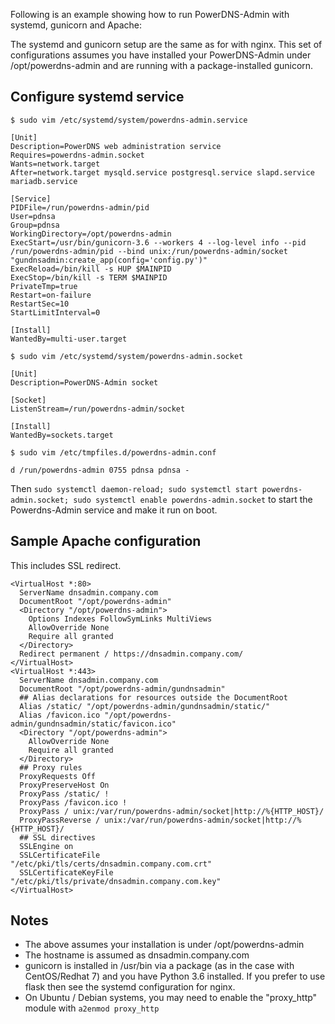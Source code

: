 Following is an example showing how to run PowerDNS-Admin with systemd, gunicorn and Apache:

The systemd and gunicorn setup are the same as for with nginx.  This set of configurations assumes you have installed your PowerDNS-Admin under /opt/powerdns-admin and are running with a package-installed gunicorn.

## Configure systemd service

`$ sudo vim /etc/systemd/system/powerdns-admin.service`

```
[Unit]
Description=PowerDNS web administration service
Requires=powerdns-admin.socket
Wants=network.target
After=network.target mysqld.service postgresql.service slapd.service mariadb.service

[Service]
PIDFile=/run/powerdns-admin/pid
User=pdnsa
Group=pdnsa
WorkingDirectory=/opt/powerdns-admin
ExecStart=/usr/bin/gunicorn-3.6 --workers 4 --log-level info --pid /run/powerdns-admin/pid --bind unix:/run/powerdns-admin/socket "gundnsadmin:create_app(config='config.py')"
ExecReload=/bin/kill -s HUP $MAINPID
ExecStop=/bin/kill -s TERM $MAINPID
PrivateTmp=true
Restart=on-failure
RestartSec=10
StartLimitInterval=0

[Install]
WantedBy=multi-user.target
```

`$ sudo vim /etc/systemd/system/powerdns-admin.socket`

```
[Unit]
Description=PowerDNS-Admin socket

[Socket]
ListenStream=/run/powerdns-admin/socket

[Install]
WantedBy=sockets.target
```

`$ sudo vim /etc/tmpfiles.d/powerdns-admin.conf`

```
d /run/powerdns-admin 0755 pdnsa pdnsa -
```

Then `sudo systemctl daemon-reload; sudo systemctl start powerdns-admin.socket; sudo systemctl enable powerdns-admin.socket` to start the Powerdns-Admin service and make it run on boot.

## Sample Apache configuration 

This includes SSL redirect.

```
<VirtualHost *:80>
  ServerName dnsadmin.company.com
  DocumentRoot "/opt/powerdns-admin"
  <Directory "/opt/powerdns-admin">
    Options Indexes FollowSymLinks MultiViews
    AllowOverride None
    Require all granted
  </Directory>
  Redirect permanent / https://dnsadmin.company.com/
</VirtualHost>
<VirtualHost *:443>
  ServerName dnsadmin.company.com
  DocumentRoot "/opt/powerdns-admin/gundnsadmin"
  ## Alias declarations for resources outside the DocumentRoot
  Alias /static/ "/opt/powerdns-admin/gundnsadmin/static/"
  Alias /favicon.ico "/opt/powerdns-admin/gundnsadmin/static/favicon.ico"
  <Directory "/opt/powerdns-admin">
    AllowOverride None
    Require all granted
  </Directory>
  ## Proxy rules
  ProxyRequests Off
  ProxyPreserveHost On
  ProxyPass /static/ !
  ProxyPass /favicon.ico !
  ProxyPass / unix:/var/run/powerdns-admin/socket|http://%{HTTP_HOST}/
  ProxyPassReverse / unix:/var/run/powerdns-admin/socket|http://%{HTTP_HOST}/
  ## SSL directives
  SSLEngine on
  SSLCertificateFile      "/etc/pki/tls/certs/dnsadmin.company.com.crt"
  SSLCertificateKeyFile   "/etc/pki/tls/private/dnsadmin.company.com.key"
</VirtualHost>
```

## Notes
* The above assumes your installation is under /opt/powerdns-admin
* The hostname is assumed as dnsadmin.company.com
* gunicorn is installed in /usr/bin via a package (as in the case with CentOS/Redhat 7) and you have Python 3.6 installed.  If you prefer to use flask then see the systemd configuration for nginx.
* On Ubuntu / Debian systems, you may need to enable the "proxy_http" module with `a2enmod proxy_http`
